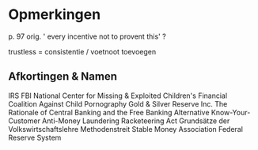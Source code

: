 # Opmerkingen

p. 97 orig. ' every incentive not to provent this' ?

trustless = consistentie / voetnoot toevoegen

## Afkortingen & Namen

IRS
FBI
National Center for Missing & Exploited Children's Financial Coalition Against Child Pornography
Gold & Silver Reserve Inc.
The Rationale of Central Banking and the Free Banking Alternative
Know-Your-Customer
Anti-Money Laundering
Racketeering Act
Grundsätze der Volkswirtschaftslehre
Methodenstreit
Stable Money Association
Federal Reserve System